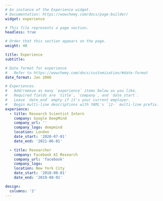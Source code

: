 ```yaml
---
# An instance of the Experience widget.
# Documentation: https://wowchemy.com/docs/page-builder/
widget: experience

# This file represents a page section.
headless: true

# Order that this section appears on the page.
weight: 40

title: Experience
subtitle:

# Date format for experience
#   Refer to https://wowchemy.com/docs/customization/#date-format
date_format: Jan 2006

# Experiences.
#   Add/remove as many `experience` items below as you like.
#   Required fields are `title`, `company`, and `date_start`.
#   Leave `date_end` empty if it's your current employer.
#   Begin multi-line descriptions with YAML's `|2-` multi-line prefix.
experience:
  - title: Research Scientist Intern
    company: Google DeepMind
    company_url: ''
    company_logo: deepmind
    location: London
    date_start: '2020-07-01'
    date_end: '2021-06-01'

  - title: Researcher
    company: Facebook AI Research
    company_url: 'facebook'
    company_logo: 
    location: New York City
    date_start: '2018-08-01'
    date_end: '2019-08-01'

design:
  columns: '2'
---
```

